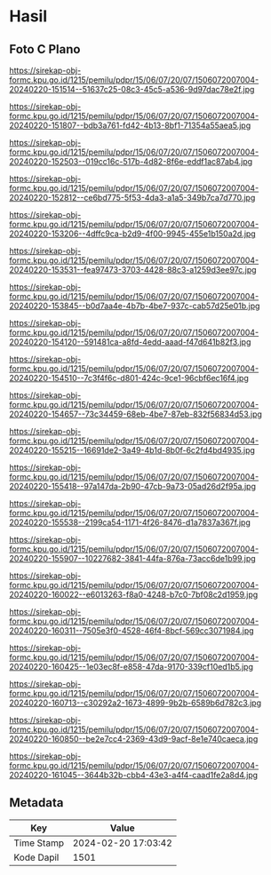 # Hasil

## Foto C Plano

https://sirekap-obj-formc.kpu.go.id/1215/pemilu/pdpr/15/06/07/20/07/1506072007004-20240220-151514--51637c25-08c3-45c5-a536-9d97dac78e2f.jpg

https://sirekap-obj-formc.kpu.go.id/1215/pemilu/pdpr/15/06/07/20/07/1506072007004-20240220-151807--bdb3a761-fd42-4b13-8bf1-71354a55aea5.jpg

https://sirekap-obj-formc.kpu.go.id/1215/pemilu/pdpr/15/06/07/20/07/1506072007004-20240220-152503--019cc16c-517b-4d82-8f6e-eddf1ac87ab4.jpg

https://sirekap-obj-formc.kpu.go.id/1215/pemilu/pdpr/15/06/07/20/07/1506072007004-20240220-152812--ce6bd775-5f53-4da3-a1a5-349b7ca7d770.jpg

https://sirekap-obj-formc.kpu.go.id/1215/pemilu/pdpr/15/06/07/20/07/1506072007004-20240220-153206--4dffc9ca-b2d9-4f00-9945-455e1b150a2d.jpg

https://sirekap-obj-formc.kpu.go.id/1215/pemilu/pdpr/15/06/07/20/07/1506072007004-20240220-153531--fea97473-3703-4428-88c3-a1259d3ee97c.jpg

https://sirekap-obj-formc.kpu.go.id/1215/pemilu/pdpr/15/06/07/20/07/1506072007004-20240220-153845--b0d7aa4e-4b7b-4be7-937c-cab57d25e01b.jpg

https://sirekap-obj-formc.kpu.go.id/1215/pemilu/pdpr/15/06/07/20/07/1506072007004-20240220-154120--591481ca-a8fd-4edd-aaad-f47d641b82f3.jpg

https://sirekap-obj-formc.kpu.go.id/1215/pemilu/pdpr/15/06/07/20/07/1506072007004-20240220-154510--7c3f4f6c-d801-424c-9ce1-96cbf6ec16f4.jpg

https://sirekap-obj-formc.kpu.go.id/1215/pemilu/pdpr/15/06/07/20/07/1506072007004-20240220-154657--73c34459-68eb-4be7-87eb-832f56834d53.jpg

https://sirekap-obj-formc.kpu.go.id/1215/pemilu/pdpr/15/06/07/20/07/1506072007004-20240220-155215--16691de2-3a49-4b1d-8b0f-6c2fd4bd4935.jpg

https://sirekap-obj-formc.kpu.go.id/1215/pemilu/pdpr/15/06/07/20/07/1506072007004-20240220-155418--97a147da-2b90-47cb-9a73-05ad26d2f95a.jpg

https://sirekap-obj-formc.kpu.go.id/1215/pemilu/pdpr/15/06/07/20/07/1506072007004-20240220-155538--2199ca54-1171-4f26-8476-d1a7837a367f.jpg

https://sirekap-obj-formc.kpu.go.id/1215/pemilu/pdpr/15/06/07/20/07/1506072007004-20240220-155907--10227682-3841-44fa-876a-73acc6de1b99.jpg

https://sirekap-obj-formc.kpu.go.id/1215/pemilu/pdpr/15/06/07/20/07/1506072007004-20240220-160022--e6013263-f8a0-4248-b7c0-7bf08c2d1959.jpg

https://sirekap-obj-formc.kpu.go.id/1215/pemilu/pdpr/15/06/07/20/07/1506072007004-20240220-160311--7505e3f0-4528-46f4-8bcf-569cc3071984.jpg

https://sirekap-obj-formc.kpu.go.id/1215/pemilu/pdpr/15/06/07/20/07/1506072007004-20240220-160425--1e03ec8f-e858-47da-9170-339cf10ed1b5.jpg

https://sirekap-obj-formc.kpu.go.id/1215/pemilu/pdpr/15/06/07/20/07/1506072007004-20240220-160713--c30292a2-1673-4899-9b2b-6589b6d782c3.jpg

https://sirekap-obj-formc.kpu.go.id/1215/pemilu/pdpr/15/06/07/20/07/1506072007004-20240220-160850--be2e7cc4-2369-43d9-9acf-8e1e740caeca.jpg

https://sirekap-obj-formc.kpu.go.id/1215/pemilu/pdpr/15/06/07/20/07/1506072007004-20240220-161045--3644b32b-cbb4-43e3-a4f4-caad1fe2a8d4.jpg


## Metadata

| Key        | Value               |
| ---------- | ------------------- |
| Time Stamp | 2024-02-20 17:03:42 |
| Kode Dapil | 1501                |



